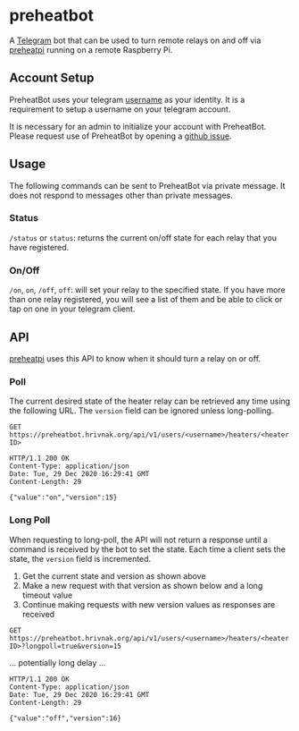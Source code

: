 # preheatbot

A [Telegram](https://telegram.org/) bot that can be used to turn remote relays
on and off via [preheatpi](https://github.com/mhrivnak/preheatpi/) running on a
remote Raspberry Pi.

## Account Setup

PreheatBot uses your telegram
[username](https://telegram.org/faq#usernames-and-t-me) as your identity. It is
a requirement to setup a username on your telegram account.

It is necessary for an admin to initialize your account with PreheatBot. Please
request use of PreheatBot by opening a [github
issue](https://github.com/mhrivnak/preheatbot/issues).

## Usage

The following commands can be sent to PreheatBot via private message. It does
not respond to messages other than private messages.

### Status

`/status` or `status`: returns the current on/off state for each relay that
you have registered.

### On/Off

`/on`, `on`, `/off`, `off`: will set your relay to the specified state. If you
have more than one relay registered, you will see a list of them and be able to
click or tap on one in your telegram client.

## API

[preheatpi](https://github.com/mhrivnak/preheatpi/) uses this API to know when
it should turn a relay on or off.

### Poll

The current desired state of the heater relay can be retrieved any time using
the following URL. The `version` field can be ignored unless long-polling.

`GET https://preheatbot.hrivnak.org/api/v1/users/<username>/heaters/<heaterID>`

```
HTTP/1.1 200 OK
Content-Type: application/json
Date: Tue, 29 Dec 2020 16:29:41 GMT
Content-Length: 29

{"value":"on","version":15}
```

### Long Poll

When requesting to long-poll, the API will not return a response until a command
is received by the bot to set the state. Each time a client sets the state, the
`version` field is incremented.

1. Get the current state and version as shown above
1. Make a new request with that version as shown below and a long timeout value
1. Continue making requests with new version values as responses are received

`GET https://preheatbot.hrivnak.org/api/v1/users/<username>/heaters/<heaterID>?longpoll=true&version=15`

... potentially long delay ...


```
HTTP/1.1 200 OK
Content-Type: application/json
Date: Tue, 29 Dec 2020 16:29:41 GMT
Content-Length: 29

{"value":"off","version":16}
```
